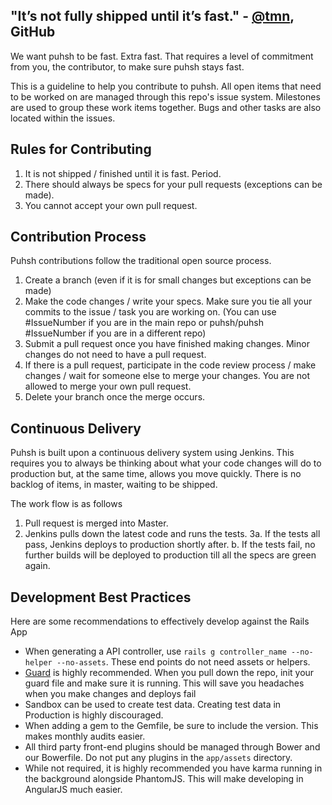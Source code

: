 ## "It’s not fully shipped until it’s fast." - [@tmn](https://github.com/tnm), GitHub

We want puhsh to be fast. Extra fast. That requires a level of commitment from you, the contributor, to make sure puhsh stays fast. 

This is a guideline to help you contribute to puhsh. All open items that need to be worked on are managed through this repo's issue system. Milestones are used to group these work items together. Bugs and other tasks are also located within the issues.
## Rules for Contributing
1. It is not shipped / finished until it is fast. Period.
2. There should always be specs for your pull requests (exceptions can be made).
3. You cannot accept your own pull request.


## Contribution Process
Puhsh contributions follow the traditional open source process.

1. Create a branch (even if it is for small changes but exceptions can be made)
2. Make the code changes / write your specs. Make sure you tie all your commits to the issue / task you are working on. (You can use #IssueNumber if you are in the main repo or puhsh/puhsh #IssueNumber if you are in a different repo)
3. Submit a pull request once you have finished making changes. Minor changes do not need to have a pull request.
4. If there is a pull request, participate in the code review process / make changes / wait for someone else to merge your changes. You are not allowed to merge your own pull request.
5. Delete your branch once the merge occurs.

## Continuous Delivery

Puhsh is built upon a continuous delivery system using Jenkins. This requires you to always be thinking about what your code changes will do to production but, at the same time, allows you move quickly. There is no backlog of items, in master, waiting to be shipped.

The work flow is as follows

1. Pull request is merged into Master.
2. Jenkins pulls down the latest code and runs the tests.
3a. If the tests all pass, Jenkins deploys to production shortly after.
 b. If the tests fail, no further builds will be deployed to production till all the specs are green again.

## Development Best Practices
Here are some recommendations to effectively develop against the Rails App

* When generating a API controller, use `rails g controller_name --no-helper --no-assets`. These end points do not need assets or helpers.
* [Guard](https://github.com/guard/guard) is highly recommended. When you pull down the repo, init your guard file and make sure it is running. This will save you headaches when you make changes and deploys fail
* Sandbox can be used to create test data. Creating test data in Production is highly discouraged.
* When adding a gem to the Gemfile, be sure to include the version. This makes monthly audits easier.
* All third party front-end plugins should be managed through Bower and our Bowerfile. Do not put any plugins in the `app/assets` directory.
* While not required, it is highly recommended you have karma running in the background alongside PhantomJS. This will make developing in AngularJS much easier.
